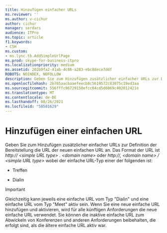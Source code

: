 ```yaml
---
title: Hinzufügen einfacher URLs
ms.reviewer: ''
ms.author: v-cichur
author: cichur
manager: serdars
audience: ITPro
ms.topic: article
f1.keywords:
- CSH
ms.custom:
- ms.lync.tb.AddSimpleUrlPage
ms.prod: skype-for-business-itpro
ms.localizationpriority: medium
ms.assetid: 202b9fa2-41ab-4c86-a283-ebc8dece7ddf
ROBOTS: NOINDEX, NOFOLLOW
description: Geben Sie zum Hinzufügen zusätzlicher einfacher URLs zur Definition der Bereitstellung die URL der neuen einfachen URL an.
ms.openlocfilehash: 2b765aacbaaefeecb8c5619572c83075c19ed3aa
ms.sourcegitcommit: 556fffc96729150efcc04cd5d6069c402012421e
ms.translationtype: MT
ms.contentlocale: de-DE
ms.lasthandoff: 08/26/2021
ms.locfileid: "58581629"
---
```

# <a name="add-simple-url"></a>Hinzufügen einer einfachen URL
 
Geben Sie zum Hinzufügen zusätzlicher einfacher URLs zur Definition der Bereitstellung die URL der neuen einfachen URL an. Das Format der URL ist _http:// \<simple URL type\> . \<domain name\>_ oder _http://, \<domain name\> / \<simple URL type\>_ wobei der einfache URL-Typ einer der folgenden ist:
  
- Treffen
    
- Dialin
    
> [!IMPORTANT]
> Gleichzeitig kann jeweils eine einfache URL vom Typ "Dialin" und eine einfache URL vom Typ "Meet" aktiv sein. Wenn Sie eine neue einfache URL hinzufügen und aktivieren, wird für alle künftigen Anforderungen die neue einfache URL verwendet. Sie können die inaktive einfache URL zum Abwickeln von Konferenzen und anderen Anforderungen beibehalten, die erfolgt sind, als die ältere einfache URL aktiv war. 
  


